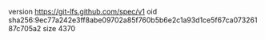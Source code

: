 version https://git-lfs.github.com/spec/v1
oid sha256:9ec77a242e3ff8abe09702a85f760b5b6e2c1a93d1ce5f67ca07326187c705a2
size 4370
